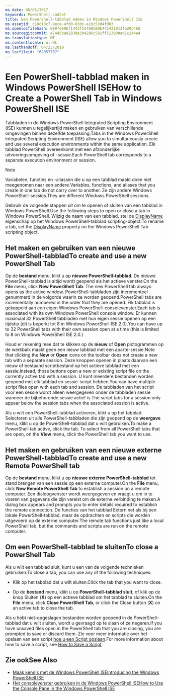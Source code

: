```yaml
---
ms.date: 06/05/2017
keywords: PowerShell-cmdlet
title: Een PowerShell-tabblad maken in Windows PowerShell ISE
ms.assetid: c10c18c7-9ece-4fd0-83dc-a19c53d4fd83
ms.openlocfilehash: 080fe89bf1443f51460589b445431913fa20b4b8
ms.sourcegitcommit: e7445ba8203da304286c591ff513900ad1c244a4
ms.translationtype: MT
ms.contentlocale: nl-NL
ms.lasthandoff: 04/23/2019
ms.locfileid: "62057737"
---
```

# <a name="how-to-create-a-powershell-tab-in-windows-powershell-ise"></a><span data-ttu-id="ab026-103">Een PowerShell-tabblad maken in Windows PowerShell ISE</span><span class="sxs-lookup"><span data-stu-id="ab026-103">How to Create a PowerShell Tab in Windows PowerShell ISE</span></span>

<span data-ttu-id="ab026-104">Tabbladen in de Windows PowerShell Integrated Scripting Environment (ISE) kunnen u tegelijkertijd maken en gebruiken van verschillende omgevingen binnen dezelfde toepassing.</span><span class="sxs-lookup"><span data-stu-id="ab026-104">Tabs in the Windows PowerShell Integrated Scripting Environment (ISE) allow you to simultaneously create and use several execution environments within the same application.</span></span>
<span data-ttu-id="ab026-105">Elk tabblad PowerShell overeenkomt met een afzonderlijke uitvoeringsomgeving of -sessie.</span><span class="sxs-lookup"><span data-stu-id="ab026-105">Each PowerShell tab corresponds to a separate execution environment or session.</span></span>

> [!NOTE]
> <span data-ttu-id="ab026-106">Variabelen, functies en -aliassen die u op een tabblad maakt doen niet meegenomen naar een andere.</span><span class="sxs-lookup"><span data-stu-id="ab026-106">Variables, functions, and aliases that you create in one tab do not carry over to another.</span></span> <span data-ttu-id="ab026-107">Ze zijn andere Windows PowerShell-sessies.</span><span class="sxs-lookup"><span data-stu-id="ab026-107">They are different Windows PowerShell sessions.</span></span>

<span data-ttu-id="ab026-108">Gebruik de volgende stappen uit om te openen of sluiten van een tabblad in Windows PowerShell.</span><span class="sxs-lookup"><span data-stu-id="ab026-108">Use the following steps to open or close a tab in Windows PowerShell.</span></span>
<span data-ttu-id="ab026-109">Wijzig de naam van een tabblad, stel de [DisplayName](object-model/The-PowerShellTab-Object.md#displayname) eigenschap op het Windows PowerShell-tabblad scripting-object.</span><span class="sxs-lookup"><span data-stu-id="ab026-109">To rename a tab, set the [DisplayName](object-model/The-PowerShellTab-Object.md#displayname) property on the Windows PowerShell Tab scripting object.</span></span>

## <a name="to-create-and-use-a-new-powershell-tab"></a><span data-ttu-id="ab026-110">Het maken en gebruiken van een nieuwe PowerShell-tabblad</span><span class="sxs-lookup"><span data-stu-id="ab026-110">To create and use a new PowerShell Tab</span></span>

<span data-ttu-id="ab026-111">Op de **bestand** menu, klikt u op **nieuwe PowerShell-tabblad**. De nieuwe PowerShell-tabblad is altijd wordt geopend als het actieve venster.</span><span class="sxs-lookup"><span data-stu-id="ab026-111">On the **File** menu, click **New PowerShell Tab**. The new PowerShell tab always opens as the active window.</span></span>
<span data-ttu-id="ab026-112">PowerShell-tabbladen zijn incrementeel genummerd in de volgorde waarin ze worden geopend.</span><span class="sxs-lookup"><span data-stu-id="ab026-112">PowerShell tabs are incrementally numbered in the order that they are opened.</span></span>
<span data-ttu-id="ab026-113">Elk tabblad is gekoppeld aan een eigen Windows PowerShell-consolevenster.</span><span class="sxs-lookup"><span data-stu-id="ab026-113">Each tab is associated with its own Windows PowerShell console window.</span></span>
<span data-ttu-id="ab026-114">Er kunnen maximaal 32 PowerShell tabbladen met hun eigen sessie openen op een tijdstip (dit is beperkt tot 8 in Windows PowerShell ISE 2.0).</span><span class="sxs-lookup"><span data-stu-id="ab026-114">You can have up to 32 PowerShell tabs with their own session open at a time (this is limited to 8 on Windows PowerShell ISE 2.0.)</span></span>

<span data-ttu-id="ab026-115">Houd er rekening mee dat te klikken op de **nieuw** of **Open** pictogrammen op de werkbalk maakt geen een nieuw tabblad met een aparte-sessie.</span><span class="sxs-lookup"><span data-stu-id="ab026-115">Note that clicking the **New** or **Open** icons on the toolbar does not create a new tab with a separate session.</span></span>
<span data-ttu-id="ab026-116">Deze knoppen openen in plaats daarvan een nieuw of bestaand scriptbestand op het actieve tabblad met een sessie.</span><span class="sxs-lookup"><span data-stu-id="ab026-116">Instead, those buttons open a new or existing script file on the currently active tab with a session.</span></span>
<span data-ttu-id="ab026-117">U kunt meerdere bestanden worden geopend met elk tabblad en sessie-script hebben.</span><span class="sxs-lookup"><span data-stu-id="ab026-117">You can have multiple script files open with each tab and session.</span></span>
<span data-ttu-id="ab026-118">De tabbladen van het script voor een sessie wordt alleen weergegeven onder de tabbladen sessie wanneer de bijbehorende sessie actief is.</span><span class="sxs-lookup"><span data-stu-id="ab026-118">The script tabs for a session only appear below the session tabs when the associated session is active.</span></span>

<span data-ttu-id="ab026-119">Als u wilt een PowerShell-tabblad activeren, klikt u op het tabblad. Selecteren uit alle PowerShell-tabbladen die zijn geopend op de **weergave** menu, klikt u op de PowerShell-tabblad dat u wilt gebruiken.</span><span class="sxs-lookup"><span data-stu-id="ab026-119">To make a PowerShell tab active, click the tab. To select from all PowerShell tabs that are open, on the **View** menu, click the PowerShell tab you want to use.</span></span>

## <a name="to-create-and-use-a-new-remote-powershell-tab"></a><span data-ttu-id="ab026-120">Het maken en gebruiken van een nieuwe externe PowerShell-tabblad</span><span class="sxs-lookup"><span data-stu-id="ab026-120">To create and use a new Remote PowerShell tab</span></span>

<span data-ttu-id="ab026-121">Op de **bestand** menu, klikt u op **nieuwe externe PowerShell-tabblad** tot stand brengen van een sessie op een externe computer.</span><span class="sxs-lookup"><span data-stu-id="ab026-121">On the **File** menu, click **New Remote PowerShell Tab** to establish a session on a remote computer.</span></span>
<span data-ttu-id="ab026-122">Een dialoogvenster wordt weergegeven en vraagt u om in te voeren van gegevens die zijn vereist om de externe verbinding te maken.</span><span class="sxs-lookup"><span data-stu-id="ab026-122">A dialog box appears and prompts you to enter details required to establish the remote connection.</span></span>
<span data-ttu-id="ab026-123">De functies van het tabblad Extern net als bij een lokale PowerShell-tabblad, maar de opdrachten en scripts die worden uitgevoerd op de externe computer.</span><span class="sxs-lookup"><span data-stu-id="ab026-123">The remote tab functions just like a local PowerShell tab, but the commands and scripts are run on the remote computer.</span></span>

## <a name="to-close-a-powershell-tab"></a><span data-ttu-id="ab026-124">Om een PowerShell-tabblad te sluiten</span><span class="sxs-lookup"><span data-stu-id="ab026-124">To close a PowerShell Tab</span></span>

<span data-ttu-id="ab026-125">Als u wilt een tabblad sluit, kunt u een van de volgende technieken gebruiken:</span><span class="sxs-lookup"><span data-stu-id="ab026-125">To close a tab, you can use any of the following techniques:</span></span>

- <span data-ttu-id="ab026-126">Klik op het tabblad dat u wilt sluiten.</span><span class="sxs-lookup"><span data-stu-id="ab026-126">Click the tab that you want to close.</span></span>

- <span data-ttu-id="ab026-127">Op de **bestand** menu, klikt u op **PowerShell-tabblad sluit**, of klik op de knop Sluiten (**X**) op een actieve tabblad om het tabblad te sluiten.</span><span class="sxs-lookup"><span data-stu-id="ab026-127">On the **File** menu, click **Close PowerShell Tab**, or click  the Close button  (**X**) on an active tab to close the tab.</span></span>

<span data-ttu-id="ab026-128">Als u hebt niet-opgeslagen bestanden worden geopend in de PowerShell-tabblad dat u wilt sluiten, wordt u gevraagd op te slaan of ze negeren.</span><span class="sxs-lookup"><span data-stu-id="ab026-128">If you have unsaved files open in the PowerShell tab that you are closing, you are prompted to save or discard them.</span></span>
<span data-ttu-id="ab026-129">Zie voor meer informatie over het opslaan van een script [hoe u een Script opslaan](How-to-Write-and-Run-Scripts-in-the-Windows-PowerShell-ISE.md#how-to-save-a-script).</span><span class="sxs-lookup"><span data-stu-id="ab026-129">For more information about how to save a script, see [How to Save a Script](How-to-Write-and-Run-Scripts-in-the-Windows-PowerShell-ISE.md#how-to-save-a-script).</span></span>

## <a name="see-also"></a><span data-ttu-id="ab026-130">Zie ook</span><span class="sxs-lookup"><span data-stu-id="ab026-130">See Also</span></span>

- [<span data-ttu-id="ab026-131">Maak kennis met de Windows PowerShell ISE</span><span class="sxs-lookup"><span data-stu-id="ab026-131">Introducing the Windows PowerShell ISE</span></span>](Introducing-the-Windows-PowerShell-ISE.md)
- [<span data-ttu-id="ab026-132">Het consolevenster gebruiken in de Windows PowerShell ISE</span><span class="sxs-lookup"><span data-stu-id="ab026-132">How to Use the Console Pane in the Windows PowerShell ISE</span></span>](How-to-Use-the-Console-Pane-in-the-Windows-PowerShell-ISE.md)